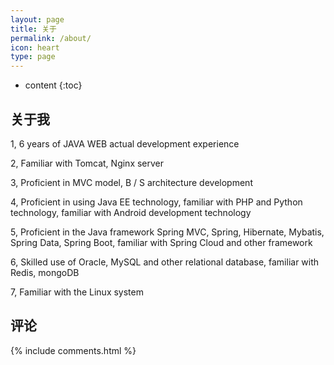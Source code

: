 ```yaml
---
layout: page
title: 关于
permalink: /about/
icon: heart
type: page
---
```


* content
{:toc}

## 关于我
1, 6 years of JAVA WEB actual development experience

2, Familiar with Tomcat, Nginx server

3, Proficient in MVC model, B / S architecture development

4, Proficient in using Java EE technology, familiar with PHP and Python technology, familiar with Android development technology

5, Proficient in the Java framework Spring MVC, Spring, Hibernate, Mybatis, Spring Data, Spring Boot, familiar with Spring Cloud and other framework

6, Skilled use of Oracle, MySQL and other relational database, familiar with Redis, mongoDB

7, Familiar with the Linux system

## 评论

{% include comments.html %}
